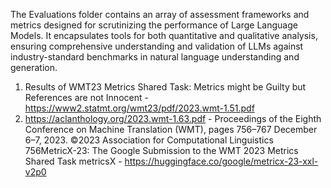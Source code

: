 The Evaluations folder contains an array of assessment frameworks and metrics designed for scrutinizing the performance of Large Language Models. It encapsulates tools for both quantitative and qualitative analysis, ensuring comprehensive understanding and validation of LLMs against industry-standard benchmarks in natural language understanding and generation.








1) Results of WMT23 Metrics Shared Task: Metrics might be Guilty but References are not Innocent - https://www2.statmt.org/wmt23/pdf/2023.wmt-1.51.pdf
2) https://aclanthology.org/2023.wmt-1.63.pdf - Proceedings of the Eighth Conference on Machine Translation (WMT), pages 756–767
December 6–7, 2023. ©2023 Association for Computational Linguistics
756MetricX-23: The Google Submission to the WMT 2023
Metrics Shared Task
metricsX - https://huggingface.co/google/metricx-23-xxl-v2p0

